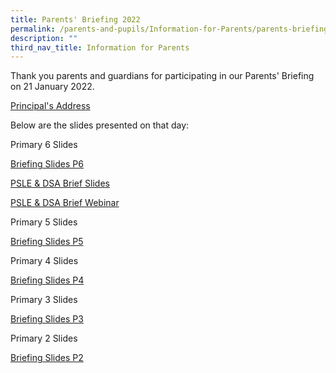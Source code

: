 ```yaml
---
title: Parents' Briefing 2022
permalink: /parents-and-pupils/Information-for-Parents/parents-briefing-2022
description: ""
third_nav_title: Information for Parents
---
```

Thank you parents and guardians for participating in our Parents' Briefing on 21 January 2022.

[Principal's Address](https://youtu.be/dciGpiT36Kg)

Below are the slides presented on that day:

Primary 6 Slides

[Briefing Slides P6](/files/P6-Brief-to-Website.pdf)

[PSLE & DSA Brief Slides](/files/Parents-Briefing-P6-2022-PSLE_DSA_S1-Posting-Webinar.pdf)

[PSLE & DSA Brief Webinar](https://youtu.be/bFjytVCkc2s)

Primary 5 Slides

[Briefing Slides P5](/files/P5-Parents-Briefing-2022-Main-Briefing.pdf)

Primary 4 Slides

[Briefing Slides P4](/files/P4-Parents-Briefing-2022-PDF.pdf)

Primary 3 Slides

[Briefing Slides P3](/files/P3-Parents-Briefing-2022.pdf)

Primary 2 Slides

[Briefing Slides P2](/files/Parents-Briefing-2022_P2_21012022_final.pdf)